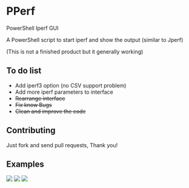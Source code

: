 # PPerf
PowerShell Iperf GUI

A PowerShell script to start iperf and show the output (similar to Jperf)

(This is not a finished product but it generally working)

## To do list
* Add iperf3 option (no CSV support problem)
* Add more iperf parameters to interface
* ~~Rearrange interface~~
* ~~Fix know Bugs~~
* ~~Clean and improve the code~~

## Contributing
Just fork and send pull requests, Thank you!

## Examples
![](https://raw.githubusercontent.com/ili101/PPerf/master/Examples/Example1.png)
![](https://raw.githubusercontent.com/ili101/PPerf/master/Examples/Example2.png)
![](https://raw.githubusercontent.com/ili101/PPerf/master/Examples/Example3.png)

